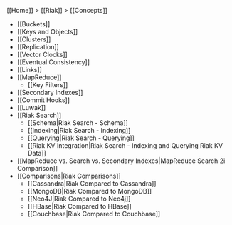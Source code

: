 [[Home]] > [[Riak]] > [[Concepts]]

* [[Buckets]]
* [[Keys and Objects]]
* [[Clusters]]
* [[Replication]]
* [[Vector Clocks]]
* [[Eventual Consistency]]
* [[Links]]
* [[MapReduce]]
  * [[Key Filters]]
* [[Secondary Indexes]]
* [[Commit Hooks]]
* [[Luwak]]  
* [[Riak Search]]
  * [[Schema|Riak Search - Schema]]
  * [[Indexing|Riak Search - Indexing]]
  * [[Querying|Riak Search - Querying]]
  * [[Riak KV Integration|Riak Search - Indexing and Querying Riak KV Data]]
* [[MapReduce vs. Search vs. Secondary Indexes|MapReduce Search 2i Comparison]]
* [[Comparisons|Riak Comparisons]]
  * [[Cassandra|Riak Compared to Cassandra]]
  * [[MongoDB|Riak Compared to MongoDB]]
  * [[Neo4J|Riak Compared to Neo4j]]
  * [[HBase|Riak Compared to HBase]]
  * [[Couchbase|Riak Compared to Couchbase]]
